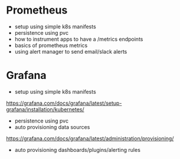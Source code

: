 # Prometheus

- setup using simple k8s manifests
- persistence using pvc
- how to instrument apps to have a /metrics endpoints
- basics of prometheus metrics
- using alert manager to send email/slack alerts


# Grafana

- setup using simple k8s manifests

https://grafana.com/docs/grafana/latest/setup-grafana/installation/kubernetes/

- persistence using pvc
- auto provisioning data sources

https://grafana.com/docs/grafana/latest/administration/provisioning/

- auto provisioning dashboards/plugins/alerting rules
